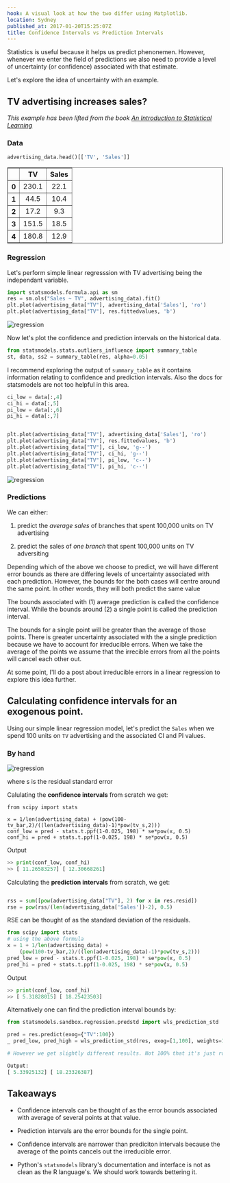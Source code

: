 ```yaml
---
hook: A visual look at how the two differ using Matplotlib.
location: Sydney
published_at: 2017-01-20T15:25:07Z
title: Confidence Intervals vs Prediction Intervals
---
```



Statistics is useful because it helps us predict phenonemen. However, whenever we enter the field of predictions we also need to provide a level of uncertainty (or confidence) associated with that estimate.

Let's explore the idea of uncertainty with an example.

## TV advertising increases sales?

*This example has been lifted from the book [An Introduction to Statistical Learning](http://www-bcf.usc.edu/~gareth/ISL/)*

### Data

``` python
advertising_data.head()[['TV', 'Sales']]
```

<div>
<table border="1" class="dataframe" style="text-align: center;">
  <thead>
    <tr>
      <th></th>
      <th>TV</th>
      <th>Sales</th>
    </tr>
  </thead>
  <tbody>
    <tr>
      <th>0</th>
      <td>230.1</td>
      <td>22.1</td>
    </tr>
    <tr>
      <th>1</th>
      <td>44.5</td>
      <td>10.4</td>
    </tr>
    <tr>
      <th>2</th>
      <td>17.2</td>
      <td>9.3</td>
    </tr>
    <tr>
      <th>3</th>
      <td>151.5</td>
      <td>18.5</td>
    </tr>
    <tr>
      <th>4</th>
      <td>180.8</td>
      <td>12.9</td>
    </tr>
  </tbody>
</table>
</div>

### Regression

Let's perform simple linear regresssion with TV advertising being the independant variable.


``` python
import statsmodels.formula.api as sm
res = sm.ols("Sales ~ TV", advertising_data).fit()
plt.plot(advertising_data["TV"], advertising_data['Sales'], 'ro')
plt.plot(advertising_data["TV"], res.fittedvalues, 'b')

```

![regression](/assets/diagrams/regression_output_6_1.png)

Now let's plot the confidence and prediction intervals on the historical data.

``` python
from statsmodels.stats.outliers_influence import summary_table
st, data, ss2 = summary_table(res, alpha=0.05)
```

I recommend exploring the output of `summary_table` as it contains information relating to confidence and prediction intervals. Also the docs for statsmodels are not too helpful in this area.

``` python
ci_low = data[:,4]
ci_hi = data[:,5]
pi_low = data[:,6]
pi_hi = data[:,7]


plt.plot(advertising_data["TV"], advertising_data['Sales'], 'ro')
plt.plot(advertising_data["TV"], res.fittedvalues, 'b')
plt.plot(advertising_data["TV"], ci_low, 'g--')
plt.plot(advertising_data["TV"], ci_hi, 'g--')
plt.plot(advertising_data["TV"], pi_low, 'c--')
plt.plot(advertising_data["TV"], pi_hi, 'c--')

```

![regression](/assets/diagrams/output_6_1.png)


### Predictions

We can either:

1. predict the *average sales* of branches that spent 100,000 units on TV advertising

2. predict the sales of *one branch* that spent 100,000 units on TV adversiting

Depending which of the above we choose to predict, we will have different error bounds as there are differing levels of uncertainty associated with each prediction. However, the bounds for the both cases will centre around the same point. In other words, they will both predict the same value

The bounds associated with (1) average prediction is called the confidence interval. While the bounds around (2) a single point is called the prediction interval.

The bounds for a single point will be greater than the average of those points. There is greater uncertainty associated with the a single prediction because we have to account for irreducible errors. When we take the average of the points we assume that the irrecible errors from all the points will cancel each other out.

At some point, I'll do a post about irreducible errors in a linear regression to explore this idea further.


## Calculating confidence intervals for an exogenous point.

Using our simple linear regression model, let's predict the `Sales` when we spend 100 units on `TV` advertising and the associated CI and PI values.

### By hand

![regression](/assets/diagrams/formulas.png)


where s is the residual standard error

Calulating the **confidence intervals** from scratch we get:

```
from scipy import stats

x = 1/len(advertising_data) + (pow(100-tv_bar,2)/((len(advertising_data)-1)*pow(tv_s,2)))
conf_low = pred - stats.t.ppf(1-0.025, 198) * se*pow(x, 0.5)
conf_hi = pred + stats.t.ppf(1-0.025, 198) * se*pow(x, 0.5)
```

Output

``` python
>> print(conf_low, conf_hi)
>> [ 11.26583257] [ 12.30668261]
```

Calculating the **prediction intervals** from scratch, we get:

``` python

rss = sum([pow(advertising_data["TV"], 2) for x in res.resid])
rse = pow(rss/(len(advertising_data['Sales'])-2), 0.5)

```
RSE can be thought of as the standard deviation of the residuals.


``` python
from scipy import stats
# using the above formula
x = 1 + 1/len(advertising_data) +
    (pow(100-tv_bar,2)/((len(advertising_data)-1)*pow(tv_s,2)))
pred_low = pred - stats.t.ppf(1-0.025, 198) * se*pow(x, 0.5)
pred_hi = pred + stats.t.ppf(1-0.025, 198) * se*pow(x, 0.5)
```

Output

``` python
>> print(conf_low, conf_hi)
>> [ 5.31828015] [ 18.25423503]
```

Alternatively one can find the prediction interval bounds by:

``` python
from statsmodels.sandbox.regression.predstd import wls_prediction_std

pred = res.predict(exog={"TV":100})
_ pred_low, pred_high = wls_prediction_std(res, exog=[1,100], weights=1)

# However we get slightly different results. Not 100% that it's just rounding error]

Output:
[ 5.33925132] [ 18.23326387]
```

## Takeaways

- Confidence intervals can be thought of as the error bounds associated with average of several points at that value.

- Prediction intervals are the error bounds for the single point.

- Confidence intervals are narrower than prediciton intervals because the average of the points cancels out the irreducible error.

- Python's `statsmodels` library's documentation and interface is not as clean as the R language's. We should work towards bettering it.